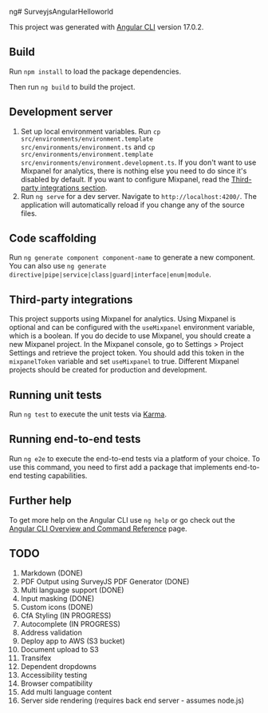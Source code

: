 ng# SurveyjsAngularHelloworld

This project was generated with [Angular CLI](https://github.com/angular/angular-cli) version 17.0.2.


## Build

Run `npm install` to load the package dependencies.

Then run `ng build` to build the project. 

## Development server

1. Set up local environment variables. Run `cp src/environments/environment.template src/environments/environment.ts` and `cp src/environments/environment.template src/environments/environment.development.ts`. If you don't want to use Mixpanel for analytics, there is nothing else you need to do since it's disabled by default. If you want to configure Mixpanel, read the [Third-party integrations section](#third-party-integrations).
2. Run `ng serve` for a dev server. Navigate to `http://localhost:4200/`. The application will automatically reload if you change any of the source files.

## Code scaffolding

Run `ng generate component component-name` to generate a new component. You can also use `ng generate directive|pipe|service|class|guard|interface|enum|module`.

## Third-party integrations

This project supports using Mixpanel for analytics. Using Mixpanel is optional and can be configured
with the `useMixpanel` environment variable, which is a boolean. If you do decide to use Mixpanel, you
should create a new Mixpanel project. In the Mixpanel console, go to Settings > Project Settings and retrieve the project token. You should add this token in the `mixpanelToken` variable and set `useMixpanel` to true. Different Mixpanel projects should be created for production and development.

## Running unit tests

Run `ng test` to execute the unit tests via [Karma](https://karma-runner.github.io).

## Running end-to-end tests

Run `ng e2e` to execute the end-to-end tests via a platform of your choice. To use this command, you need to first add a package that implements end-to-end testing capabilities.

## Further help

To get more help on the Angular CLI use `ng help` or go check out the [Angular CLI Overview and Command Reference](https://angular.io/cli) page.

## TODO

1. Markdown (DONE)
1. PDF Output using SurveyJS PDF Generator (DONE)
1. Multi language support (DONE)
1. Input masking (DONE)
1. Custom icons (DONE)
1. CfA Styling (IN PROGRESS)
1. Autocomplete (IN PROGRESS)
1. Address validation
1. Deploy app to AWS (S3 bucket)
1. Document upload to S3
1. Transifex
1. Dependent dropdowns
1. Accessibility testing
1. Browser compatibility
1. Add multi language content
1. Server side rendering (requires back end server - assumes node.js)
